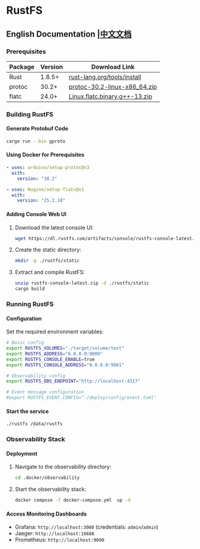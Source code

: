 # RustFS

## English Documentation |[中文文档](README_ZH.md)

### Prerequisites

| Package | Version | Download Link                                                                                                                    |
|---------|---------|----------------------------------------------------------------------------------------------------------------------------------|
| Rust    | 1.8.5+  | [rust-lang.org/tools/install](https://www.rust-lang.org/tools/install)                                                           |
| protoc  | 30.2+   | [protoc-30.2-linux-x86_64.zip](https://github.com/protocolbuffers/protobuf/releases/download/v30.2/protoc-30.2-linux-x86_64.zip) |
| flatc   | 24.0+   | [Linux.flatc.binary.g++-13.zip](https://github.com/google/flatbuffers/releases/download/v25.2.10/Linux.flatc.binary.g++-13.zip)  |

### Building RustFS

#### Generate Protobuf Code

```bash
cargo run --bin gproto
```

#### Using Docker for Prerequisites

```yaml
- uses: arduino/setup-protoc@v3
  with:
    version: "30.2"

- uses: Nugine/setup-flatc@v1
  with:
    version: "25.2.10"
```

#### Adding Console Web UI

1. Download the latest console UI:
   ```bash
   wget https://dl.rustfs.com/artifacts/console/rustfs-console-latest.zip
   ```
2. Create the static directory:
   ```bash
   mkdir -p ./rustfs/static
   ```
3. Extract and compile RustFS:
   ```bash
   unzip rustfs-console-latest.zip -d ./rustfs/static
   cargo build
   ```

### Running RustFS

#### Configuration

Set the required environment variables:

```bash
# Basic config
export RUSTFS_VOLUMES="./target/volume/test"
export RUSTFS_ADDRESS="0.0.0.0:9000"
export RUSTFS_CONSOLE_ENABLE=true
export RUSTFS_CONSOLE_ADDRESS="0.0.0.0:9001"

# Observability config
export RUSTFS_OBS_ENDPOINT="http://localhost:4317"

# Event message configuration
#export RUSTFS_EVENT_CONFIG="./deploy/config/event.toml"

```

#### Start the service

```bash
./rustfs /data/rustfs
```

### Observability Stack

#### Deployment

1. Navigate to the observability directory:
   ```bash
   cd .docker/observability
   ```

2. Start the observability stack:
   ```bash
   docker compose -f docker-compose.yml  up -d
   ```

#### Access Monitoring Dashboards

- Grafana: `http://localhost:3000` (credentials: `admin`/`admin`)
- Jaeger: `http://localhost:16686`
- Prometheus: `http://localhost:9090`
